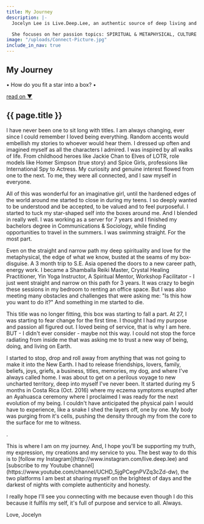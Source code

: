 ```yaml
---
title: My Journey
description: |-
  Jocelyn Lee is Live.Deep.Lee, an authentic source of deep living and loving. She documents and shares her self, purpose and service through Instagram, Facebook and her YouTube channel.

  She focuses on her passion topics: SPIRITUAL & METAPHYSICAL, CULTURE & PEOPLE, NATURE & COSMOS, HEALTH & HEALING, ART & PLAY
image: "/uploads/Connect-Picture.jpg"
include_in_nav: true
---
```


<section class="hero" style="background-image: url({% include relative-src.html src=page.image %})">
<div class="inner-hero text-container">
<div class="hero-text-container">
<h1 class="editable">My Journey</h1>
<p class="subtext editable">•  How do you fit a star into a box?  •</p>
</div>
</div>
<div class="read-on"><a href="#read-on">read on <span class="arrow">▼</span></a></div>
</section>

<section class="pad" id="read-on">
<div class="text-container editable"><h2>{{ page.title }}</h2>

<p>I have never been one to sit long with titles. I am always changing, ever since I could remember I loved being everything. Random accents would embellish my stories to whoever would hear them. I dressed up often and imagined myself as all the characters I admired. I was inspired by all walks of life. From childhood heroes like Jackie Chan to Elves of LOTR, role models like Homer Simpson (true story) and Spice Girls, professions like International Spy to Actress. My curiosity and genuine interest flowed from one to the next. To me, they were all connected, and I saw myself in everyone. </p>

<p> All of this was wonderful for an imaginative girl, until the hardened edges of the world around me started to close in during my teens. I so deeply wanted to be understood and be accepted, to be valued and to feel purposeful. I started to tuck my star-shaped self into the boxes around me.  And I blended in really well. I was working as a server for 7 years and I finished my bachelors degree in Communications & Sociology, while finding opportunities to travel in the summers. I was swimming straight. For the most part.</p>

<p> Even on the straight and narrow path my deep spirituality and love for the metaphysical, the edge of what we know, busted at the seams of my box-disguise. A 3 month trip to S.E. Asia opened the doors to a new career path, energy work. I became a Shamballa Reiki Master, Crystal Healing Practitioner, Yin Yoga Instructor, A Spiritual Mentor, Workshop Facilitator - I just went straight and narrow on this path for 3 years. It was crazy to begin these sessions in my bedroom to renting an office space. But I was also meeting many obstacles and challenges that were asking me: "Is this how you want to do it?" And something in me started to die.</p>

<p>This title was no longer fitting, this box was starting to fall a part. At 27, I was starting to fear change for the first time. I thought I had my purpose and passion all figured out. I loved being of service, that is why I am here. BUT - I didn't ever consider - maybe not this way. I could not stop the force radiating from inside me that was asking me to trust a new way of being, doing, and living on Earth. </p>

<p> I started to stop, drop and roll away from anything that was not going to make it into the New Earth. I had to release friendships, lovers, family, beliefs, joys, griefs, a business, titles, memories, my dog, and where I've always called home. I was about to get on a perilous voyage to new uncharted territory, deep into myself I've never been. It started during my 5 months in Costa Rica (Oct. 2016) where my eczema symptoms erupted after an Ayahuasca ceremony where I proclaimed I was ready for the next evolution of my being. I couldn't have anticipated the physical pain I would have to experience, like a snake I shed the layers off, one by one. My body was purging from it's cells, pushing the density through my from the core to the surface for me to witness.</p>

<p> .</p>

<p> This is where I am on my journey. And, I hope you'll be supporting my truth, my expression, my creations and my service to you. The best way to do this is to [follow my Instagram](http://www.instagram.com/live.deep.lee) and [subscribe to my Youtube channel](https://www.youtube.com/channel/UCHD_5jgPCegnPVZq3cZd-dw), the two platforms I am best at sharing myself on the brightest of days and the darkest of nights with complete authenticity and honesty. </p>

<p>I really hope I'll see you connecting with me because even though I do this because it fulfils my self, it's full of purpose and service to all. Always.</p>

<p>Love,
Jocelyn</p>
</div>
</section>